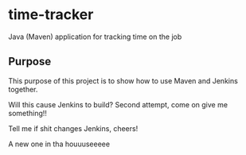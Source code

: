 # time-tracker
Java (Maven) application for tracking time on the job

## Purpose

This purpose of this project is to show how to use Maven and Jenkins together.

Will this cause Jenkins to build?
Second attempt, come on give me something!!


Tell me if shit changes Jenkins, cheers!


A new one in tha houuuseeeee
